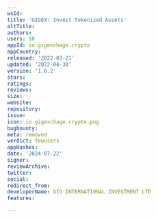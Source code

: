 ```yaml
---
wsId: 
title: 'GIGEX: Invest Tokenized Assets'
altTitle: 
authors: 
users: 10
appId: io.gigexchage.crypto
appCountry: 
released: '2022-03-21'
updated: '2022-04-30'
version: '1.0.2'
stars: 
ratings: 
reviews: 
size: 
website: 
repository: 
issue: 
icon: io.gigexchage.crypto.png
bugbounty: 
meta: removed
verdict: fewusers
appHashes: 
date: '2024-07-22'
signer: 
reviewArchive: 
twitter: 
social: 
redirect_from: 
developerName: GIG INTERNATIONAL INVESTMENT LTD
features: 

---
```


